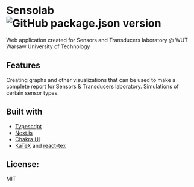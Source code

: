# Sensolab ![GitHub package.json version](https://img.shields.io/github/package-json/v/utbrott/sensolab?style=flat-square)

Web application created for Sensors and Transducers laboratory
@ WUT Warsaw University of Technology

## Features

Creating graphs and other visualizations that can be used to make a complete
report for Sensors & Transducers laboratory. Simulations of certain sensor types.

## Built with

- [Typescript](https://www.typescriptlang.org/)
- [Next.js](https://nextjs.org/)
- [Chakra UI](https://chakra-ui.com/)
- [KaTeX](https://katex.org/) and [react-tex](https://github.com/dhruv004/React-Tex)

## License:

MIT
